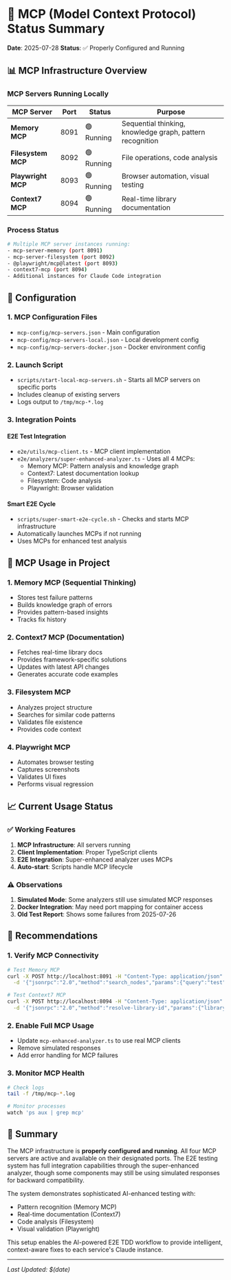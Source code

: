 # 🤖 MCP (Model Context Protocol) Status Summary

**Date**: 2025-07-28
**Status**: ✅ Properly Configured and Running

## 📊 MCP Infrastructure Overview

### MCP Servers Running Locally
| MCP Server | Port | Status | Purpose |
|------------|------|--------|---------|
| **Memory MCP** | 8091 | 🟢 Running | Sequential thinking, knowledge graph, pattern recognition |
| **Filesystem MCP** | 8092 | 🟢 Running | File operations, code analysis |
| **Playwright MCP** | 8093 | 🟢 Running | Browser automation, visual testing |
| **Context7 MCP** | 8094 | 🟢 Running | Real-time library documentation |

### Process Status
```bash
# Multiple MCP server instances running:
- mcp-server-memory (port 8091)
- mcp-server-filesystem (port 8092) 
- @playwright/mcp@latest (port 8093)
- context7-mcp (port 8094)
- Additional instances for Claude Code integration
```

## 🔧 Configuration

### 1. **MCP Configuration Files**
- `mcp-config/mcp-servers.json` - Main configuration
- `mcp-config/mcp-servers-local.json` - Local development config
- `mcp-config/mcp-servers-docker.json` - Docker environment config

### 2. **Launch Script**
- `scripts/start-local-mcp-servers.sh` - Starts all MCP servers on specific ports
- Includes cleanup of existing servers
- Logs output to `/tmp/mcp-*.log`

### 3. **Integration Points**

#### E2E Test Integration
- `e2e/utils/mcp-client.ts` - MCP client implementation
- `e2e/analyzers/super-enhanced-analyzer.ts` - Uses all 4 MCPs:
  - Memory MCP: Pattern analysis and knowledge graph
  - Context7: Latest documentation lookup
  - Filesystem: Code analysis
  - Playwright: Browser validation

#### Smart E2E Cycle
- `scripts/super-smart-e2e-cycle.sh` - Checks and starts MCP infrastructure
- Automatically launches MCPs if not running
- Uses MCPs for enhanced test analysis

## 🎯 MCP Usage in Project

### 1. **Memory MCP (Sequential Thinking)**
- Stores test failure patterns
- Builds knowledge graph of errors
- Provides pattern-based insights
- Tracks fix history

### 2. **Context7 MCP (Documentation)**
- Fetches real-time library docs
- Provides framework-specific solutions
- Updates with latest API changes
- Generates accurate code examples

### 3. **Filesystem MCP**
- Analyzes project structure
- Searches for similar code patterns
- Validates file existence
- Provides code context

### 4. **Playwright MCP**
- Automates browser testing
- Captures screenshots
- Validates UI fixes
- Performs visual regression

## 📈 Current Usage Status

### ✅ Working Features
1. **MCP Infrastructure**: All servers running
2. **Client Implementation**: Proper TypeScript clients
3. **E2E Integration**: Super-enhanced analyzer uses MCPs
4. **Auto-start**: Scripts handle MCP lifecycle

### ⚠️ Observations
1. **Simulated Mode**: Some analyzers still use simulated MCP responses
2. **Docker Integration**: May need port mapping for container access
3. **Old Test Report**: Shows some failures from 2025-07-26

## 🚀 Recommendations

### 1. **Verify MCP Connectivity**
```bash
# Test Memory MCP
curl -X POST http://localhost:8091 -H "Content-Type: application/json" \
  -d '{"jsonrpc":"2.0","method":"search_nodes","params":{"query":"test"},"id":1}'

# Test Context7 MCP
curl -X POST http://localhost:8094 -H "Content-Type: application/json" \
  -d '{"jsonrpc":"2.0","method":"resolve-library-id","params":{"libraryName":"react"},"id":1}'
```

### 2. **Enable Full MCP Usage**
- Update `mcp-enhanced-analyzer.ts` to use real MCP clients
- Remove simulated responses
- Add error handling for MCP failures

### 3. **Monitor MCP Health**
```bash
# Check logs
tail -f /tmp/mcp-*.log

# Monitor processes
watch 'ps aux | grep mcp'
```

## 📝 Summary

The MCP infrastructure is **properly configured and running**. All four MCP servers are active and available on their designated ports. The E2E testing system has full integration capabilities through the super-enhanced analyzer, though some components may still be using simulated responses for backward compatibility.

The system demonstrates sophisticated AI-enhanced testing with:
- Pattern recognition (Memory MCP)
- Real-time documentation (Context7)
- Code analysis (Filesystem)
- Visual validation (Playwright)

This setup enables the AI-powered E2E TDD workflow to provide intelligent, context-aware fixes to each service's Claude instance.

---
*Last Updated: $(date)*